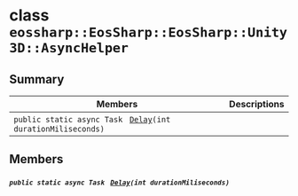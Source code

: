 # class `eossharp::EosSharp::EosSharp::Unity3D::AsyncHelper` 

## Summary

 Members                                | Descriptions                                
----------------------------------------|---------------------------------------------
`public static async Task ` [`Delay`](#classeossharp_1_1_eos_sharp_1_1_eos_sharp_1_1_unity3_d_1_1_async_helper_1af74881ab349a8d03fff120341a98d55b)`(int durationMiliseconds)` | 

## Members

##### `public static async Task ` [`Delay`](#classeossharp_1_1_eos_sharp_1_1_eos_sharp_1_1_unity3_d_1_1_async_helper_1af74881ab349a8d03fff120341a98d55b)`(int durationMiliseconds)` 

